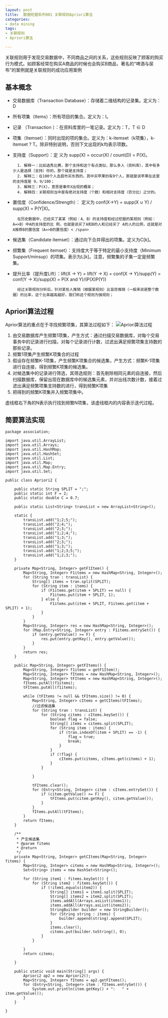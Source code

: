 ```yaml
---
layout: post
title:  数据挖掘系列001 关联规则Apriori算法
categories:
- data mining
tags:
- 关联规则
- Apriori算法

---
```



关联规则用于发现交易数据中，不同商品之间的关系，这些规则反映了顾客的购买行为模式。如顾客经常在购买A商品的时候也会购买B商品，著名的“啤酒与尿布”的案例就是关联规则的成功应用案例

## 基本概念

* 交易数据库（Transaction Database）：存储着二维结构的记录集。定义为：D 
* 所有项集（Items）：所有项目的集合。定义为：I。
* 记录 （Transaction ）：在资料库里的一笔记录。定义为：T，T ∈ D
* 项集（Itemset）：同时出现的项的集合。定义为：k-itemset（k项集），k-itemset ? T。除非特别说明，否则下文出现的k均表示项数。
* 支持度（Support）：定 义为 supp(X) = occur(X) / count(D) = P(X)。


		1. 解释一：比如选秀比赛，那个支持和这个有点类似，那么多人（资料库），其中有多少人是选择（支持）你的，那个就是支持度；
		2. 解释二：在100个人去超市买东西的，其中买苹果的有9个人，那就是说苹果在这里的支持度是 9，9/100；
		3. 解释三：P(X)，意思是事件X出现的概率；
		4. 解释四：关联规则当中是有绝对支持度（个数）和相对支持度（百分比）之分的。
	

* 置信度（Confidence/Strength）： 定义为 conf(X->Y) = supp(X ∪ Y) / supp(X) = P(Y|X)。

		在历史数据中，已经买了某某（例如：A、B）的支持度和经过挖掘的某规则（例如：A=>B）中A的支持度的比 例，也就是说买了A和B的人和已经买了 A的人的比例，这就是对A推荐B的置信度（A=>B的置信度）< /span>
		
* 候选集（Candidate itemset）：通过向下合并得出的项集。定义为C[k]。
* 频繁集（Frequent itemset）：支持度大于等于特定的最小支持度（Minimum Support/minsup）的项集。表示为L[k]。注意，频繁集的子集一定是频繁集。
* 提升比率（提升度Lift）：lift(X -> Y) = lift(Y -> X) = conf(X -> Y)/supp(Y) = conf(Y -> X)/supp(X) = P(X and Y)/(P(X)P(Y))

		经过关联规则分析后，针对某些人推销（根据某规则）比盲目推销（一般来说是整个数据）的比率，这个比率越高越好，我们称这个规则为强规则；

## Apriori算法过程

Aprior算法的重点在于寻找频繁项集，其算法过程如下：
![Apriori算法过程](/media/img/algori/apriori.png)

1. 由交易数据库产生频繁1项集，产生方式：通过扫描交易数据库，对每个交易事务中的记录进行扫描，对每个记录进行计数，过滤出满足频繁项集支持数的那些记录。
2. 频繁1项集产生频繁K项集合的过程
3. 假设存在频繁K-1项集，产生频繁K项集合的候选集，产生方式：频繁K-1项集进行自连接，得到频繁K项集的候选集。
4. 对候选集中的记录进行筛选，其筛选规则：首先剔除相同元素的自连接，然后扫描数据库，保留出现在数据库中的候选集元素，并对出线次数计数，接着过滤出满足频繁项集支持数的进行，得到频繁K项集
5. 把得到的频繁K项集并入频繁项集中。

虚线框右下角的N表示执行找到频繁N项集，该虚线框内的内容表示迭代过程。

## 简要算法实现

	package association;

	import java.util.ArrayList;
	import java.util.Arrays;
	import java.util.HashMap;
	import java.util.HashSet;
	import java.util.List;
	import java.util.Map;
	import java.util.Map.Entry;
	import java.util.Set;

	public class Apriori2 {

		public static String SPLIT = ";";
		public static int F = 2;
		public static double C = 0.7;
		
		public static List<String> transList = new ArrayList<String>();
		
		static {
			transList.add("1;2;5;");
			transList.add("2;4;");
			transList.add("2;3;");
			transList.add("1;2;4;");
			transList.add("1;3;");
			transList.add("2;3;");
			transList.add("1;3;");
			transList.add("1;2;3;5;");
			transList.add("1;2;3;");
		}

		private Map<String, Integer> getF1Item() {
			Map<String, Integer> F1items = new HashMap<String, Integer>();
			for (String tran : transList) {
				String[] items = tran.split(SPLIT);
				for (String item : items) {
					if (F1items.get(item + SPLIT) == null) {
						F1items.put(item + SPLIT, 1);
					} else {
						F1items.put(item + SPLIT, F1items.get(item + SPLIT) + 1);
					}
				}
			}
			Map<String, Integer> res = new HashMap<String, Integer>();
			for (Map.Entry<String, Integer> entry : F1items.entrySet()) {
				if (entry.getValue() >= F) {
					res.put(entry.getKey(), entry.getValue());
				}
			}
			return res;
		}
	
		public Map<String, Integer> getFItems() {
			Map<String, Integer> f1items = getF1Item();
			Map<String, Integer> fItems = new HashMap<String, Integer>();
			Map<String, Integer> tFItems = new HashMap<String, Integer>();
			fItems.putAll(f1items);
			tFItems.putAll(f1items);
		
			while (tFItems != null && tFItems.size() != 0) {
				Map<String, Integer> cItems = getCItems(tFItems);
				//过滤候选集
				for (String tran : transList) {
					for (String citems : cItems.keySet()) {
						boolean flag = false;
						String[] items = citems.split(SPLIT);
						for (String item : items) {
							if (tran.indexOf(item + SPLIT) == -1) {
								flag = true;
								break;
							}
						}
						if (!flag) {
							cItems.put(citems, cItems.get(citems) + 1);
						}
					}

				}

				tFItems.clear();
				for (Entry<String, Integer> citem : cItems.entrySet()) {
					if (citem.getValue() >= F) {
						tFItems.put(citem.getKey(), citem.getValue());
					}
				}
				fItems.putAll(tFItems);
			}
			return fItems;
		}

		/**
		 * 产生候选集
	 	 * @param fitems
	 	 * @return
	 	 */
		private Map<String, Integer> getCItems(Map<String, Integer> fitems) {
			Map<String, Integer> citems = new HashMap<String, Integer>();
			Set<String> items = new HashSet<String>();
		
			for (String item1 : fitems.keySet()) {
				for (String item2 : fitems.keySet()) {
					if (!item1.equals(item2)) {
						String[] items1 = item1.split(SPLIT);
						String[] items2 = item2.split(SPLIT);
						items.addAll(Arrays.asList(items1));
						items.addAll(Arrays.asList(items2));
						StringBuilder builder = new StringBuilder();
						for (String string : items) {
							builder.append(string).append(SPLIT);
						}
						items.clear();
						citems.put(builder.toString(), 0);
					}
				}

			}
			return citems;
		
		}

		public static void main(String[] args) {
			Apriori2 ap2 = new Apriori2();
			Map<String, Integer> fItems = ap2.getFItems();
			for (Entry<String, Integer> item : fItems.entrySet()) {
				System.out.println(item.getKey() + ":   " + item.getValue());
			}
		}
	
	}
